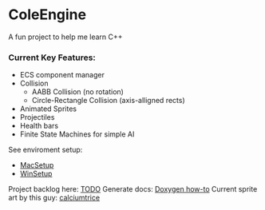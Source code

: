 # ColeEngine
A fun project to help me learn C++

### Current Key Features:
- ECS component manager
- Collision
	- AABB Collision (no rotation)
	- Circle-Rectangle Collision (axis-alligned rects)
- Animated Sprites
- Projectiles
- Health bars
- Finite State Machines for simple AI

See enviroment setup:
- [MacSetup](docs/setup/MacSetup-CLion.md)
- [WinSetup](docs/setup/WinSetup-VisualStudio.md)

Project backlog here: [TODO](docs/TODO&Backlog.md)
Generate docs: [Doxygen how-to](docs/How-to-use-doxygen.md)
Current sprite art by this guy: [calciumtrice](https://opengameart.org/users/calciumtrice)
